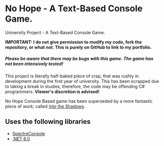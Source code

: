 # No Hope - A Text-Based Console Game.
University Project - A Text-Based Console Game.

**IMPORTANT: I do not give permission to modify my code, fork the repository, or what not. This is purely on GitHub to link to my portfolio.**

##### Please be aware that there may be bugs with this game. The game has not been intensively tested!

This project is literally half-baked piece of crap, that was rushly in development during the first year of university. This has been scrapped due to taking a break in studies, therefore, the code may be offending C# programmers. **Viewer's discretion is advised!**

No Hope Console Based game has been superseded by a more fantastic piece of work; called [Into the Shadows](https://github.com/NomNom17/into-the-shadows-public).

## Uses the following libraries
+ [SpectreConsole](https://github.com/spectreconsole/spectre.console)
+ [.NET 6.0](https://dotnet.microsoft.com/en-us/download/dotnet/6.0)
